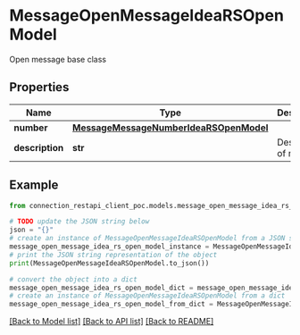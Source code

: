 # MessageOpenMessageIdeaRSOpenModel

Open message base class

## Properties

Name | Type | Description | Notes
------------ | ------------- | ------------- | -------------
**number** | [**MessageMessageNumberIdeaRSOpenModel**](MessageMessageNumberIdeaRSOpenModel.md) |  | [optional] 
**description** | **str** | Description of message | [optional] 

## Example

```python
from connection_restapi_client_poc.models.message_open_message_idea_rs_open_model import MessageOpenMessageIdeaRSOpenModel

# TODO update the JSON string below
json = "{}"
# create an instance of MessageOpenMessageIdeaRSOpenModel from a JSON string
message_open_message_idea_rs_open_model_instance = MessageOpenMessageIdeaRSOpenModel.from_json(json)
# print the JSON string representation of the object
print(MessageOpenMessageIdeaRSOpenModel.to_json())

# convert the object into a dict
message_open_message_idea_rs_open_model_dict = message_open_message_idea_rs_open_model_instance.to_dict()
# create an instance of MessageOpenMessageIdeaRSOpenModel from a dict
message_open_message_idea_rs_open_model_from_dict = MessageOpenMessageIdeaRSOpenModel.from_dict(message_open_message_idea_rs_open_model_dict)
```
[[Back to Model list]](../README.md#documentation-for-models) [[Back to API list]](../README.md#documentation-for-api-endpoints) [[Back to README]](../README.md)


